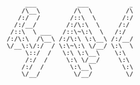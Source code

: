 <pre>
			     		       ___           ___           ___       ___       ___     
			     		      /\__\         /\  \         /\__\     /\__\     /\  \    
			     		     /:/  /        /::\  \       /:/  /    /:/  /    /::\  \   
			     		    /:/__/        /:/\:\  \     /:/  /    /:/  /    /:/\:\  \  
			     		   /::\  \ ___   /::\~\:\  \   /:/  /    /:/  /    /:/  \:\  \ 
			     		  /:/\:\  /\__\ /:/\:\ \:\__\ /:/__/    /:/__/    /:/__/ \:\__\
			     		  \/__\:\/:/  / \:\~\:\ \/__/ \:\  \    \:\  \    \:\  \ /:/  /
			     		       \::/  /   \:\ \:\__\    \:\  \    \:\  \    \:\  /:/  / 
			     		       /:/  /     \:\ \/__/     \:\  \    \:\  \    \:\/:/  /  
			     		      /:/  /       \:\__\        \:\__\    \:\__\    \::/  /   
			     		      \/__/         \/__/         \/__/     \/__/     \/__/    

</pre>

